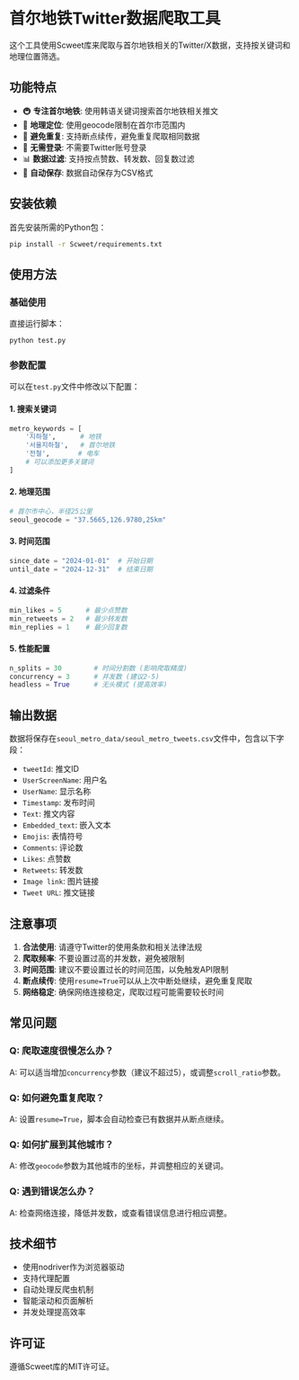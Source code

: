 # 首尔地铁Twitter数据爬取工具

这个工具使用Scweet库来爬取与首尔地铁相关的Twitter/X数据，支持按关键词和地理位置筛选。

## 功能特点

- 🚇 **专注首尔地铁**: 使用韩语关键词搜索首尔地铁相关推文
- 📍 **地理定位**: 使用geocode限制在首尔市范围内
- 🔄 **避免重复**: 支持断点续传，避免重复爬取相同数据
- 🚫 **无需登录**: 不需要Twitter账号登录
- 📊 **数据过滤**: 支持按点赞数、转发数、回复数过滤
- 💾 **自动保存**: 数据自动保存为CSV格式

## 安装依赖

首先安装所需的Python包：

```bash
pip install -r Scweet/requirements.txt
```

## 使用方法

### 基础使用

直接运行脚本：

```bash
python test.py
```

### 参数配置

可以在`test.py`文件中修改以下配置：

#### 1. 搜索关键词
```python
metro_keywords = [
    '지하철',      # 地铁
    '서울지하철',   # 首尔地铁
    '전철',       # 电车
    # 可以添加更多关键词
]
```

#### 2. 地理范围
```python
# 首尔市中心，半径25公里
seoul_geocode = "37.5665,126.9780,25km"
```

#### 3. 时间范围
```python
since_date = "2024-01-01"  # 开始日期
until_date = "2024-12-31"  # 结束日期
```

#### 4. 过滤条件
```python
min_likes = 5      # 最少点赞数
min_retweets = 2   # 最少转发数
min_replies = 1    # 最少回复数
```

#### 5. 性能配置
```python
n_splits = 30        # 时间分割数 (影响爬取精度)
concurrency = 3      # 并发数 (建议2-5)
headless = True      # 无头模式 (提高效率)
```

## 输出数据

数据将保存在`seoul_metro_data/seoul_metro_tweets.csv`文件中，包含以下字段：

- `tweetId`: 推文ID
- `UserScreenName`: 用户名
- `UserName`: 显示名称
- `Timestamp`: 发布时间
- `Text`: 推文内容
- `Embedded_text`: 嵌入文本
- `Emojis`: 表情符号
- `Comments`: 评论数
- `Likes`: 点赞数
- `Retweets`: 转发数
- `Image link`: 图片链接
- `Tweet URL`: 推文链接

## 注意事项

1. **合法使用**: 请遵守Twitter的使用条款和相关法律法规
2. **爬取频率**: 不要设置过高的并发数，避免被限制
3. **时间范围**: 建议不要设置过长的时间范围，以免触发API限制
4. **断点续传**: 使用`resume=True`可以从上次中断处继续，避免重复爬取
5. **网络稳定**: 确保网络连接稳定，爬取过程可能需要较长时间

## 常见问题

### Q: 爬取速度很慢怎么办？
A: 可以适当增加`concurrency`参数（建议不超过5），或调整`scroll_ratio`参数。

### Q: 如何避免重复爬取？
A: 设置`resume=True`，脚本会自动检查已有数据并从断点继续。

### Q: 如何扩展到其他城市？
A: 修改`geocode`参数为其他城市的坐标，并调整相应的关键词。

### Q: 遇到错误怎么办？
A: 检查网络连接，降低并发数，或查看错误信息进行相应调整。

## 技术细节

- 使用nodriver作为浏览器驱动
- 支持代理配置
- 自动处理反爬虫机制
- 智能滚动和页面解析
- 并发处理提高效率

## 许可证

遵循Scweet库的MIT许可证。 